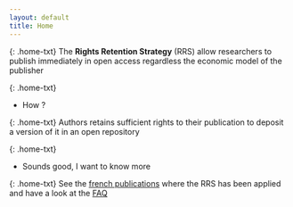 ```yaml
---
layout: default
title: Home
---
```


{: .home-txt}
The **Rights Retention Strategy** (RRS) allow researchers to publish immediately in open access regardless the economic model of the publisher

{: .home-txt}
* How ? 

{: .home-txt}
Authors retains sufficient rights to their publication to deposit a version of it in an open repository

{: .home-txt}
* Sounds good, I want to know more

{: .home-txt}
See the [french publications](publications.html) where the RRS has been applied and have a look at the [FAQ](faq.html)



